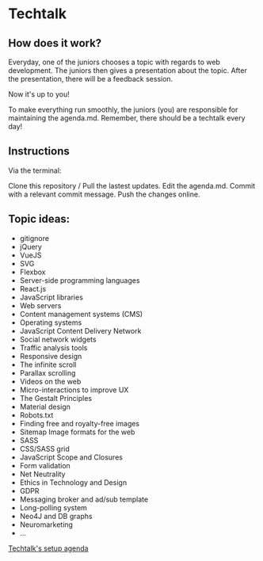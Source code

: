 # **Techtalk**

## **How does it work?**

Everyday, one of the juniors chooses a topic with regards to web development. The juniors then gives a presentation about the topic. After the presentation, there will be a feedback session. 

Now it's up to you!

To make everything run smoothly, the juniors (you) are responsible for maintaining the agenda.md.
Remember, there should be a techtalk every day!

## **Instructions**

Via the terminal:  

Clone this repository / Pull the lastest updates.
Edit the agenda.md.
Commit with a relevant commit message.
Push the changes online.

## **Topic ideas:**

- gitignore
- jQuery
- VueJS
- SVG 
- Flexbox
- Server-side programming languages 
- React.js
- JavaScript libraries 
- Web servers 
- Content management systems (CMS) 
- Operating systems 
- JavaScript Content Delivery Network 
- Social network widgets 
- Traffic analysis tools 
- Responsive design 
- The infinite scroll
- Parallax scrolling 
- Videos on the web
- Micro-interactions to improve UX 
- The Gestalt Principles
- Material design
- Robots.txt
- Finding free and royalty-free images 
- Sitemap Image formats for the web
- SASS
- CSS/SASS grid
- JavaScript Scope and Closures
- Form validation
- Net Neutrality
- Ethics in Technology and Design
- GDPR
- Messaging broker and ad/sub template
- Long-polling system
- Neo4J and DB graphs
- Neuromarketing
- ...

[Techtalk's setup agenda](https://github.com/debackerx/Techtalk_setup/blob/master/agenda.md)


